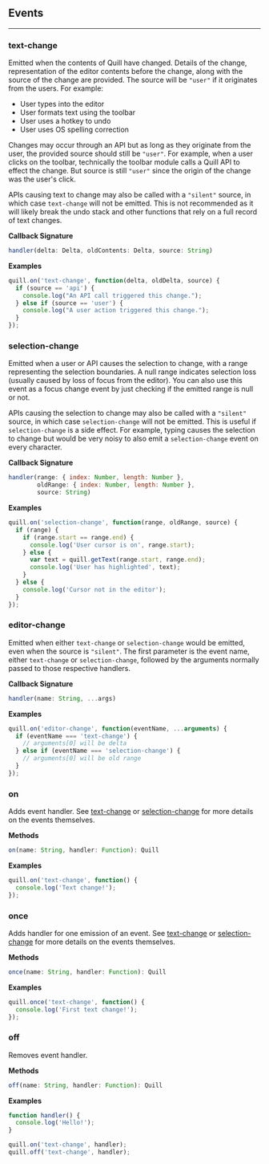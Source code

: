 ## Events
---

### text-change

Emitted when the contents of Quill have changed. Details of the change, representation of the editor contents before the change, along with the source of the change are provided. The source will be `"user"` if it originates from the users. For example:

- User types into the editor
- User formats text using the toolbar
- User uses a hotkey to undo
- User uses OS spelling correction

Changes may occur through an API but as long as they originate from the user, the provided source should still be `"user"`. For example, when a user clicks on the toolbar, technically the toolbar module calls a Quill API to effect the change. But source is still `"user"` since the origin of the change was the user's click.

APIs causing text to change may also be called with a `"silent"` source, in which case `text-change` will not be emitted. This is not recommended as it will likely break the undo stack and other functions that rely on a full record of text changes.

**Callback Signature**

```javascript
handler(delta: Delta, oldContents: Delta, source: String)
```

**Examples**

```javascript
quill.on('text-change', function(delta, oldDelta, source) {
  if (source == 'api') {
    console.log("An API call triggered this change.");
  } else if (source == 'user') {
    console.log("A user action triggered this change.");
  }
});
```

### selection-change

Emitted when a user or API causes the selection to change, with a range representing the selection boundaries. A null range indicates selection loss (usually caused by loss of focus from the editor). You can also use this event as a focus change event by just checking if the emitted range is null or not.

APIs causing the selection to change may also be called with a `"silent"` source, in which case `selection-change` will not be emitted. This is useful if `selection-change` is a side effect. For example, typing causes the selection to change but would be very noisy to also emit a `selection-change` event on every character.

**Callback Signature**

```javascript
handler(range: { index: Number, length: Number },
        oldRange: { index: Number, length: Number },
        source: String)
```

**Examples**

```javascript
quill.on('selection-change', function(range, oldRange, source) {
  if (range) {
    if (range.start == range.end) {
      console.log('User cursor is on', range.start);
    } else {
      var text = quill.getText(range.start, range.end);
      console.log('User has highlighted', text);
    }
  } else {
    console.log('Cursor not in the editor');
  }
});
```

### editor-change

Emitted when either `text-change` or `selection-change` would be emitted, even when the source is `"silent"`. The first parameter is the event name, either `text-change` or `selection-change`, followed by the arguments normally passed to those respective handlers.

**Callback Signature**

```javascript
handler(name: String, ...args)
```

**Examples**

```javascript
quill.on('editor-change', function(eventName, ...arguments) {
  if (eventName === 'text-change') {
    // arguments[0] will be delta
  } else if (eventName === 'selection-change') {
    // arguments[0] will be old range
  }
});
```

### on

Adds event handler. See [text-change](#text-change) or [selection-change](#selection-change) for more details on the events themselves.

**Methods**

```javascript
on(name: String, handler: Function): Quill
```

**Examples**

```javascript
quill.on('text-change', function() {
  console.log('Text change!');
});
```

### once

Adds handler for one emission of an event. See [text-change](#text-change) or [selection-change](#selection-change) for more details on the events themselves.


**Methods**

```javascript
once(name: String, handler: Function): Quill
```

**Examples**

```javascript
quill.once('text-change', function() {
  console.log('First text change!');
});
```

### off

Removes event handler.

**Methods**

```javascript
off(name: String, handler: Function): Quill
```

**Examples**

```javascript
function handler() {
  console.log('Hello!');
}

quill.on('text-change', handler);
quill.off('text-change', handler);
```
